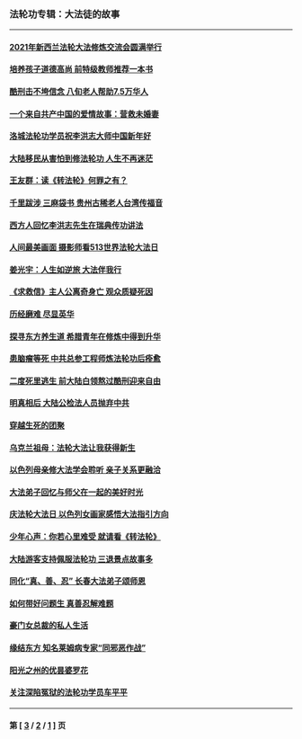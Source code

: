 ### 法轮功专辑：大法徒的故事
---
#### [2021年新西兰法轮大法修炼交流会圆满举行](../../pages/nf1147481/n13033149.md?07030430) 
#### [培养孩子道德高尚 前特级教师推荐一本书](../../pages/nf1147481/n12938640.md?07030430) 
#### [酷刑击不垮信念 八旬老人帮助7.5万华人](../../pages/nf1147481/n12880712.md?07030430) 
#### [一个来自共产中国的爱情故事：营救未婚妻](../../pages/nf1147481/n12778386.md?07030430) 
#### [洛城法轮功学员祝李洪志大师中国新年好](../../pages/nf1147481/n12724685.md?07030430) 
#### [大陆移民从害怕到修法轮功 人生不再迷茫](../../pages/nf1147481/n12414325.md?07030430) 
#### [王友群：读《转法轮》何罪之有？](../../pages/nf1147481/n12408647.md?07030430) 
#### [千里跋涉 三麻袋书 贵州古稀老人台湾传福音](../../pages/nf1147481/n12198750.md?07030430) 
#### [西方人回忆李洪志先生在瑞典传功讲法](../../pages/nf1147481/n12099607.md?07030430) 
#### [人间最美画面 摄影师看513世界法轮大法日](../../pages/nf1147481/n12094118.md?07030430) 
#### [姜光宇：人生如逆旅 大法伴我行](../../pages/nf1147481/n12088664.md?07030430) 
#### [《求救信》主人公离奇身亡 观众质疑死因](../../pages/nf1147481/n11845215.md?07030430) 
#### [历经磨难 尽显英华](../../pages/nf1147481/n11723297.md?07030430) 
#### [探寻东方养生道 希腊青年在修炼中得到升华](../../pages/nf1147481/n11494502.md?07030430) 
#### [患脑瘤等死 中共总参工程师炼法轮功后痊愈](../../pages/nf1147481/n11466682.md?07030430) 
#### [二度死里逃生 前大陆白领熬过酷刑迎来自由](../../pages/nf1147481/n11368594.md?07030430) 
#### [明真相后 大陆公检法人员抛弃中共](../../pages/nf1147481/n11358618.md?07030430) 
#### [穿越生死的团聚](../../pages/nf1147481/n11258922.md?07030430) 
#### [乌克兰祖母：法轮大法让我获得新生](../../pages/nf1147481/n11269457.md?07030430) 
#### [以色列母亲修大法学会聆听 亲子关系更融洽](../../pages/nf1147481/n11268195.md?07030430) 
#### [大法弟子回忆与师父在一起的美好时光](../../pages/nf1147481/n11267759.md?07030430) 
#### [庆法轮大法日 以色列女画家感悟大法指引方向](../../pages/nf1147481/n11267735.md?07030430) 
#### [少年心声：你若心里难受 就请看《转法轮》](../../pages/nf1147481/n11267496.md?07030430) 
#### [大陆游客支持佩服法轮功 三退景点故事多](../../pages/nf1147481/n11267378.md?07030430) 
#### [同化“真、善、忍” 长春大法弟子颂师恩](../../pages/nf1147481/n11266497.md?07030430) 
#### [如何带好问题生 真善忍解难题](../../pages/nf1147481/n11243655.md?07030430) 
#### [豪门女总裁的私人生活](../../pages/nf1147481/n10127794.md?07030430) 
#### [缘结东方 知名莱姆病专家“同邪恶作战”](../../pages/nf1147481/n10682468.md?07030430) 
#### [阳光之州的优昙婆罗花](../../pages/nf1147481/n10546697.md?07030430) 
#### [关注深陷冤狱的法轮功学员车平平](../../pages/nf1147481/n10146883.md?07030430) 

---
#### 第 [ [3](./3.md?07030430) / [2](./2.md?07030430) / [1](./1.md?07030430) ] 页

